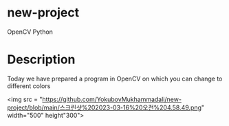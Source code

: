 # new-project
OpenCV Python
# Description
Today we have prepared a program in OpenCV on which you can change to different colors

<img src = "https://github.com/YokubovMukhammadali/new-project/blob/main/스크린샷%202023-03-16%20오전%204.58.49.png" width="500" height"300">
